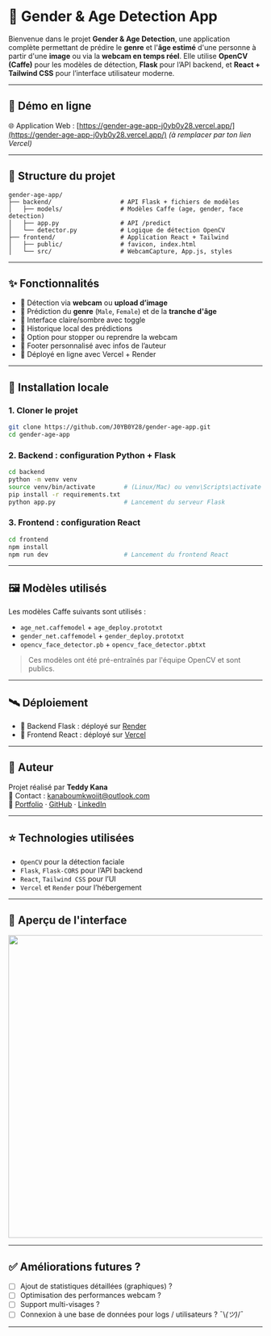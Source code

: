 
# 🧠 Gender & Age Detection App

Bienvenue dans le projet **Gender & Age Detection**, une application complète permettant de prédire le **genre** et l'**âge estimé** d'une personne à partir d'une **image** ou via la **webcam en temps réel**. Elle utilise **OpenCV (Caffe)** pour les modèles de détection, **Flask** pour l’API backend, et **React + Tailwind CSS** pour l’interface utilisateur moderne.

---

## 🔗 Démo en ligne

🌐 Application Web : [https://gender-age-app-j0yb0y28.vercel.app/](https://gender-age-app-j0yb0y28.vercel.app/) *(à remplacer par ton lien Vercel)*

---

## 📁 Structure du projet

```
gender-age-app/
├── backend/                   # API Flask + fichiers de modèles
│   ├── models/                # Modèles Caffe (age, gender, face detection)
│   ├── app.py                 # API /predict
│   └── detector.py            # Logique de détection OpenCV
├── frontend/                  # Application React + Tailwind
│   ├── public/                # favicon, index.html
│   └── src/                   # WebcamCapture, App.js, styles
```

---

## ✨ Fonctionnalités

- 🎥 Détection via **webcam** ou **upload d’image**
- 🔎 Prédiction du **genre** (`Male`, `Female`) et de la **tranche d'âge**
- 🌙 Interface claire/sombre avec toggle
- 📜 Historique local des prédictions
- 📂 Option pour stopper ou reprendre la webcam
- 🦶 Footer personnalisé avec infos de l’auteur
- 🚀 Déployé en ligne avec Vercel + Render

---

## 🚀 Installation locale

### 1. Cloner le projet

```bash
git clone https://github.com/J0YB0Y28/gender-age-app.git
cd gender-age-app
```

### 2. Backend : configuration Python + Flask

```bash
cd backend
python -m venv venv
source venv/bin/activate        # (Linux/Mac) ou venv\Scripts\activate (Windows)
pip install -r requirements.txt
python app.py                   # Lancement du serveur Flask
```

### 3. Frontend : configuration React

```bash
cd frontend
npm install
npm run dev                     # Lancement du frontend React
```

---

## 🖼️ Modèles utilisés

Les modèles Caffe suivants sont utilisés :

- `age_net.caffemodel` + `age_deploy.prototxt`
- `gender_net.caffemodel` + `gender_deploy.prototxt`
- `opencv_face_detector.pb` + `opencv_face_detector.pbtxt`

> Ces modèles ont été pré-entraînés par l'équipe OpenCV et sont publics.

---

## 🛰️ Déploiement

- 🎯 Backend Flask : déployé sur [Render](https://render.com)
- 🎯 Frontend React : déployé sur [Vercel](https://vercel.com)

---

## 🙌 Auteur

Projet réalisé par **Teddy Kana**  
📧 Contact : [kanaboumkwoiit@outlook.com](mailto:kanaboumkwoiit@outlook.com)  
🔗 [Portfolio](https://j0yb0y28.github.io/portfolio/) · [GitHub](https://github.com/J0YB0Y28) · [LinkedIn](https://www.linkedin.com/in/teddy-kana-6a26832b9/)

---

## ⭐ Technologies utilisées

- `OpenCV` pour la détection faciale
- `Flask`, `Flask-CORS` pour l’API backend
- `React`, `Tailwind CSS` pour l’UI
- `Vercel` et `Render` pour l’hébergement

---

## 📸 Aperçu de l'interface

<img src="frontend/public/demo-ui.png" width="600">

---

## ✅ Améliorations futures ?

- [ ] Ajout de statistiques détaillées (graphiques) ? 
- [ ] Optimisation des performances webcam ?
- [ ] Support multi-visages ?
- [ ] Connexion à une base de données pour logs / utilisateurs ?
¯\\_(ツ)_/¯

---
